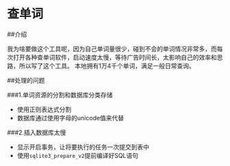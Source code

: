 # 查单词


##介绍

我为啥要做这个工具呢，因为自己单词量很少，碰到不会的单词情况非常多，而每次打开各种查单词软件，启动速度太慢，等待广告时间长，太影响自己的效率和思路，所以写了这个工具。
本地拥有1万4千个单词，满足一般日常查询。

##处理的问题

###1.单词资源的分割和数据库分类存储

- 使用正则表达式分割
- 数据库通过使用字母的unicode值来代替

###2.插入数据库太慢

- 显示开启事务，让将要执行的任务一次提交到表中
- 使用`sqlite3_prepare_v2`提前编译好SQL语句
